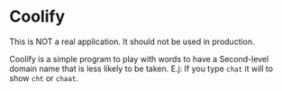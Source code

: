 # Coolify

This is NOT a real application. It should not be used in production.

Coolify is a simple program to play with words to have a Second-level domain name that is less likely to be taken. 
E.j: If you type `chat` it will to show `cht` or `chaat`.


